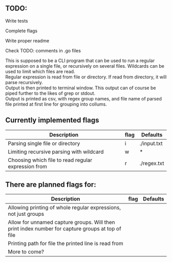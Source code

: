 ## TODO:
  
  Write tests
  
  Complete flags
  
  Write proper readme

Check TODO: comments in .go files

This is supposed to be a CLI program that can be used to run a regular expression on a single file, or recursively on several files. Wildcards can be used to limit which files are read.  
Regular expression is read from file or directory. If read from directory, it will parse recursively.  
Output is then printed to terminal window. This output can of course be piped further to the likes of grep or stdout.  
Output is printed as csv, with regex group names, and file name of parsed file printed at first line for grouping into collums.  

## Currently implemented flags

| Description                                         | flag | Defaults    |
|-----------------------------------------------------|------|-------------|
| Parsing single file or directory                    | i    | ./input.txt |
| Limiting recursive parsing with wildcard            | w    | *           |
| Choosing which file to read regular expression from | r    | ./regex.txt |


## There are planned flags for: 
| Description                                                                                        | flag | Defaults |
|----------------------------------------------------------------------------------------------------|------|----------|
| Allowing printing of whole regular expressions, not just groups                                    |      |          |
| Allow for unnamed capture groups. Will then print index number for capture groups at top of file   |      |          |
| Printing path for file the printed line is read from                                               |      |          |
| More to come?                                                                                      |      |          |